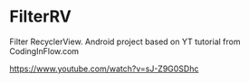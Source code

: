 # FilterRV
Filter RecyclerView. Android project based on YT tutorial from CodingInFlow.com

https://www.youtube.com/watch?v=sJ-Z9G0SDhc

